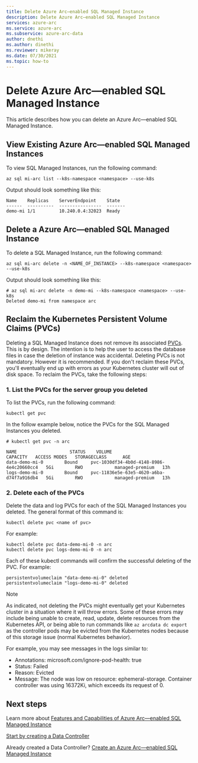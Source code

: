 ```yaml
---
title: Delete Azure Arc—enabled SQL Managed Instance
description: Delete Azure Arc—enabled SQL Managed Instance
services: azure-arc
ms.service: azure-arc
ms.subservice: azure-arc-data
author: dnethi
ms.author: dinethi
ms.reviewer: mikeray
ms.date: 07/30/2021
ms.topic: how-to
---
```


# Delete Azure Arc—enabled SQL Managed Instance
This article describes how you can delete an Azure Arc—enabled SQL Managed Instance.


## View Existing Azure Arc—enabled SQL Managed Instances
To view SQL Managed Instances, run the following command:

```azurecli
az sql mi-arc list --k8s-namespace <namespace> --use-k8s
```

Output should look something like this:

```console
Name    Replicas    ServerEndpoint    State
------  ----------  ----------------  -------
demo-mi 1/1         10.240.0.4:32023  Ready
```

## Delete a Azure Arc—enabled SQL Managed Instance
To delete a SQL Managed Instance, run the following command:

```azurecli
az sql mi-arc delete -n <NAME_OF_INSTANCE> --k8s-namespace <namespace> --use-k8s
```

Output should look something like this:

```azurecli
# az sql mi-arc delete -n demo-mi --k8s-namespace <namespace> --use-k8s
Deleted demo-mi from namespace arc
```

## Reclaim the Kubernetes Persistent Volume Claims (PVCs)

Deleting a SQL Managed Instance does not remove its associated [PVCs](https://kubernetes.io/docs/concepts/storage/persistent-volumes/). This is by design. The intention is to help the user to access the database files in case the deletion of instance was accidental. Deleting PVCs is not mandatory. However it is recommended. If you don't reclaim these PVCs, you'll eventually end up with errors as your Kubernetes cluster will out of disk space. To reclaim the PVCs, take the following steps:

### 1. List the PVCs for the server group you deleted
To list the PVCs, run the following command:
```console
kubectl get pvc
```

In the follow example below, notice the PVCs for the SQL Managed Instances you deleted.
```console
# kubectl get pvc -n arc

NAME                    STATUS    VOLUME                                     CAPACITY   ACCESS MODES   STORAGECLASS      AGE
data-demo-mi-0        Bound     pvc-1030df34-4b0d-4148-8986-4e4c20660cc4   5Gi        RWO            managed-premium   13h
logs-demo-mi-0        Bound     pvc-11836e5e-63e5-4620-a6ba-d74f7a916db4   5Gi        RWO            managed-premium   13h
```

### 2. Delete each of the PVCs
Delete the data and log PVCs for each of the SQL Managed Instances you deleted.
The general format of this command is: 
```console
kubectl delete pvc <name of pvc>
```

For example:
```console
kubectl delete pvc data-demo-mi-0 -n arc
kubectl delete pvc logs-demo-mi-0 -n arc
```

Each of these kubectl commands will confirm the successful deleting of the PVC. For example:
```console
persistentvolumeclaim "data-demo-mi-0" deleted
persistentvolumeclaim "logs-demo-mi-0" deleted
```
  

> [!NOTE]
> As indicated, not deleting the PVCs might eventually get your Kubernetes cluster in a situation where it will throw errors. Some of these errors may include being unable to create, read, update, delete resources from the Kubernetes API, or being able to run commands like `az arcdata dc export` as the controller pods may be evicted from the Kubernetes nodes because of this storage issue (normal Kubernetes behavior).
>
> For example, you may see messages in the logs similar to:  
> - Annotations:    microsoft.com/ignore-pod-health: true  
> - Status:         Failed  
> - Reason:         Evicted  
> - Message:        The node was low on resource: ephemeral-storage. Container controller was using 16372Ki, which exceeds its request of 0.

## Next steps

Learn more about [Features and Capabilities of Azure Arc—enabled SQL Managed Instance](managed-instance-features.md)

[Start by creating a Data Controller](create-data-controller.md)

Already created a Data Controller? [Create an Azure Arc—enabled SQL Managed Instance](create-sql-managed-instance.md)
